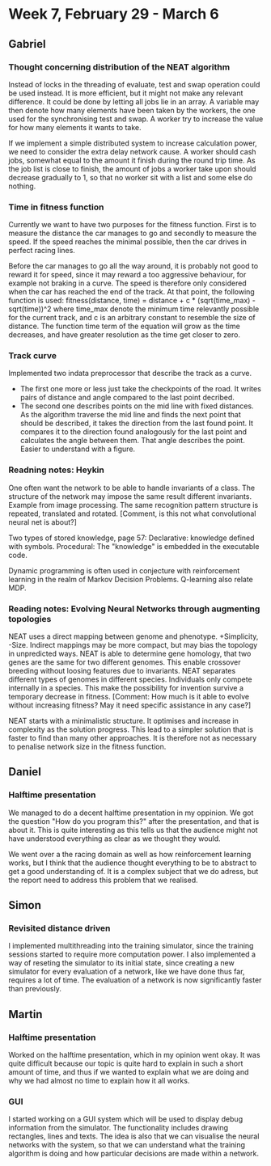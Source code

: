 # Week 7, February 29 - March 6


## Gabriel

### Thought concerning distribution of the NEAT algorithm
Instead of locks in the threading of evaluate, test and swap operation could be used instead. It is more efficient, but it might not make any relevant difference. It could be done by letting all jobs lie in an array. A variable may then denote how many elements have been taken by the workers, the one used for the synchronising test and swap. A worker try to increase the value for how many elements it wants to take.

If we implement a simple distributed system to increase calculation power, we need to consider the extra delay network cause. A worker should cash jobs, somewhat equal to the amount it finish during the round trip time. As the job list is close to finish, the amount of jobs a worker take upon should decrease gradually to 1, so that no worker sit with a list and some else do nothing. 


### Time in fitness function
Currently we want to have two purposes for the fitness function. First is to measure the distance the car manages to go and secondly to measure the speed. If the speed reaches the minimal possible, then the car drives in perfect racing lines.

Before the car manages to go all the way around, it is probably not good to reward it for speed, since it may reward a too aggressive behaviour, for example not braking in a curve. The speed is therefore only considered when the car has reached the end of the track. At that point, the following function is used:
fitness(distance, time) = distance + c * (sqrt(time_max) - sqrt(time))^2
where time_max denote the minimum time relevantly possible for the current track, and c is an arbitrary constant to resemble the size of distance. The function time term of the equation will grow as the time decreases, and have greater resolution as the time get closer to zero.


### Track curve
Implemented two indata preprocessor that describe the track as a curve. 
 - The first one more or less just take the checkpoints of the road. It writes pairs of distance and angle compared to the last point decribed.
 - The second one describes points on the mid line with fixed distances. As the algorithm traverse the mid line and finds the next point that should be described, it takes the direction from the last found point. It compares it to the direction found analogously for the last point and calculates the angle between them. That angle describes the point. Easier to understand with a figure.

### Readning notes: Heykin
One often want the network to be able to handle invariants of a class. The structure of the network may impose the same result different invariants. Example from image processing. The same recognition pattern structure is repeated, translated and rotated. [Comment, is this not what convolutional neural net is about?]

Two types of stored knowledge, page 57: Declarative: knowledge defined with symbols. Procedural: The "knowledge" is embedded in the executable code.

Dynamic programming is often used in conjecture with reinforcement learning in the realm of Markov Decision Problems. Q-learning also relate MDP.
  
### Reading notes: Evolving Neural Networks through augmenting topologies
NEAT uses a direct mapping between genome and phenotype. +Simplicity, -Size. Indirect mappings may be more compact, but may bias the topology in unpredicted ways. 
NEAT is able to determine gene homology, that two genes are the same for two different genomes. This enable crossover breeding without loosing features due to invariants.
NEAT separates different types of genomes in different species. Individuals only compete internally in a species. This make the possibility for invention survive a temporary decrease in fitness. [Comment: How much is it able to evolve without increasing fitness? May it need specific assistance in any case?]

NEAT starts with a minimalistic structure. It optimises and increase in complexity as the solution progress. This lead to a simpler solution that is faster to find than many other approaches. It is therefore not as necessary to penalise network size in the fitness function.


## Daniel

### Halftime presentation

We managed to do a decent halftime presentation in my oppinion. We got the question "How do you program this?" after the presentation, and that is about it. This is quite interesting as this tells us that the audience might not have understood everything as clear as we thought they would. 


We went over a the racing domain as well as how reinforcement learning works, but I think that the audience thought everything to be to abstract to get a good understanding of. It is a complex subject that we do adress, but the report need to address this problem that we realised.

## Simon

### Revisited distance driven
I implemented multithreading into the training simulator, since the training sessions started to require more computation power. I also implemented a way of reseting the simulator to its initial state, since creating a new simulator for every evaluation of a network, like we have done thus far, requires a lot of time. The evaluation of a network is now significantly faster than previously.

## Martin 

### Halftime presentation
Worked on the halftime presentation, which in my opinion went okay. It was quite difficult because our topic is quite hard to explain in such a short amount of time, and thus if we wanted to explain what we are doing and why we had almost no time to explain how it all works. 

### GUI
I started working on a GUI system which will be used to display debug information from the simulator. The functionality includes drawing rectangles, lines and texts. The idea is also that we can visualise the neural networks with the system, so that we can understand what the training algorithm is doing and how particular decisions are made within a network. 
